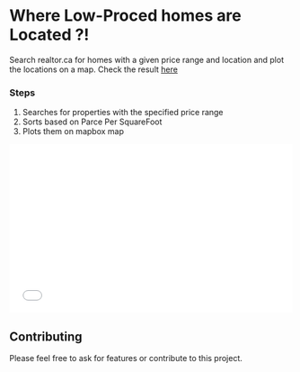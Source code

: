 # Where Low-Proced homes are Located ?!
  
Search realtor.ca for homes with a given price range and location and plot the locations on a map.
Check the result [here](https://amin-azar.github.io/hometomap/)

### Steps

1. Searches for properties with the specified price range
2. Sorts based on Parce Per SquareFoot
3. Plots them on mapbox map


<iframe width="100%" height="300" frameborder="0" scrolling="no" src="map.html" border="0"></iframe>

## Contributing

Please feel free to ask for features or contribute to this project.